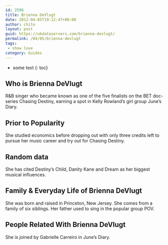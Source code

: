 ```yaml
---
id: 2596
title: Brienna DeVlugt
date: 2012-04-05T19:12:47+00:00
author: chito
layout: post
guid: https://ukdataservers.com/brienna-devlugt/
permalink: /04/05/brienna-devlugt
tags:
 - show love
category: Guides
---
```


* some text
{: toc}


## Who is  Brienna DeVlugt
                  
                  
                  
R&B singer who became known as one of the five finalists on the BET doc-series Chasing Destiny, earning a spot in Kelly Rowland&#8217;s girl group June&#8217;s Diary.
                  
                
                
                
## Prior to Popularity 
                  
                  
                  
She studied economics before dropping out with only three credits left to pursue her music career and try out for Chasing Destiny.
                  
                
                
                
## Random data 
                  
                  
                  
She has cited Destiny&#8217;s Child, Danity Kane and Dream as her biggest musical influences.
                  
                
                
                
## Family & Everyday Life of Brienna DeVlugt
                  
                  
                  
She was born and raised in Princeton, New Jersey. She comes from a family of six siblings. Her father used to sing in the popular group POV.
                  
                
                
                
## People Related With  Brienna DeVlugt
                  
                  
                  
She is joined by Gabrielle Carreiro in June&#8217;s Diary.
                  
                
              
            
          
          
          
    
    
  

